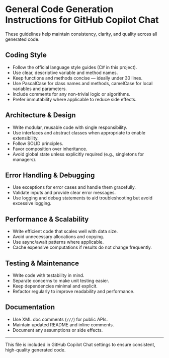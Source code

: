 # General Code Generation Instructions for GitHub Copilot Chat

These guidelines help maintain consistency, clarity, and quality across all generated code.

## Coding Style

- Follow the official language style guides (C# in this project).
- Use clear, descriptive variable and method names.
- Keep functions and methods concise — ideally under 30 lines.
- Use PascalCase for class names and methods, camelCase for local variables and parameters.
- Include comments for any non-trivial logic or algorithms.
- Prefer immutability where applicable to reduce side effects.

## Architecture & Design

- Write modular, reusable code with single responsibility.
- Use interfaces and abstract classes when appropriate to enable extensibility.
- Follow SOLID principles.
- Favor composition over inheritance.
- Avoid global state unless explicitly required (e.g., singletons for managers).

## Error Handling & Debugging

- Use exceptions for error cases and handle them gracefully.
- Validate inputs and provide clear error messages.
- Use logging and debug statements to aid troubleshooting but avoid excessive logging.

## Performance & Scalability

- Write efficient code that scales well with data size.
- Avoid unnecessary allocations and copying.
- Use async/await patterns where applicable.
- Cache expensive computations if results do not change frequently.

## Testing & Maintenance

- Write code with testability in mind.
- Separate concerns to make unit testing easier.
- Keep dependencies minimal and explicit.
- Refactor regularly to improve readability and performance.

## Documentation

- Use XML doc comments (`///`) for public APIs.
- Maintain updated README and inline comments.
- Document any assumptions or side effects.

---

This file is included in GitHub Copilot Chat settings to ensure consistent, high-quality generated code.
